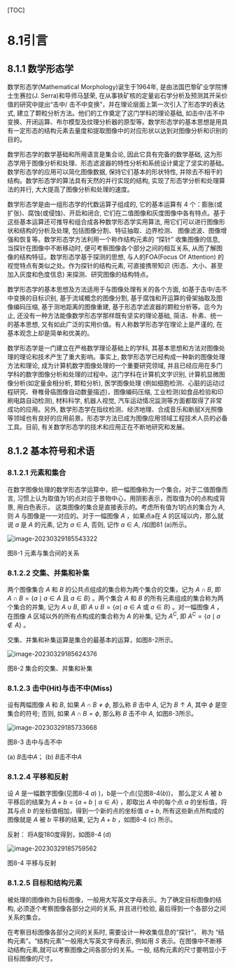[TOC]

# 8.1引言

## 8.1.1 数学形态学

数学形态学(Mathematical Morphology)诞生于1964年, 是由法国巴黎矿业学院博士生赛拉(J. Serra)和导师马瑟荣, 在从事铁矿核的定量岩石学分析及预测其开采价值的研究中提出“击中/ 击不中变换”，并在理论层面上第一次引入了形态学的表达式, 建立了颗粒分析方法。他们的工作奠定了这门学科的理论基础, 如击中/击不中变换、开闭运算、布尔模型及纹理分析器的原型等。数学形态学的基本思想是用具有一定形态的结构元素去量度和提取图像中的对应形状以达到对图像分析和识别的目的。 

数学形态学的数学基础和所用语言是集合论, 因此它具有完备的数学基础, 这为形态学用于图像分析和处理、形态滤波器的特性分析和系统设计奠定了坚实的基础。数学形态学的应用可以简化图像数据, 保持它们基本的形状特性, 并除去不相干的结构。数学形态学的算法具有天然的并行实现的结构, 实现了形态学分析和处理算法的并行, 大大提高了图像分析和处理的速度。 

数学形态学是由一组形态学的代数运算子组成的, 它的基本运算有 4 个：膨胀(或扩张)、腐蚀(或侵蚀)、开启和闭合, 它们在二值图像和灰度图像中各有特点。基于这些基本运算还可推导和组合成各种数学形态学实用算法, 用它们可以进行图像形状和结构的分析及处理, 包括图像分割、特征抽取、边界检测、 图像滤波、图像增强和恢复等。数学形态学方法利用一个称作结构元素的 “探针” 收集图像的信息, 当探针在图像中不断移动时, 便可考察图像各个部分之间的相互关系, 从而了解图像的结构特征。数学形态学基于探测的思想, 与人的FOA(Focus Of Attention) 的视觉特点有类似之处。作为探针的结构元素, 可直接携带知识 (形态、大小、甚至加入灰度和色度信息) 来探测、研究图像的结构特点。 

数学形态学的基本思想及方法适用于与图像处理有关的各个方面, 如基于击中/击不中变换的目标识别, 基于流域概念的图像分割, 基于腐蚀和开运算的骨架抽取及图像编码压缩, 基于测地距离的图像重建, 基于形态学滤波器的颗粒分析等。迄今为止, 还没有一种方法能像数学形态学那样既有坚实的理论基础, 简洁、朴素、统一的基本思想, 又有如此广泛的实用价值。有人称数学形态学在理论上是严谨的, 在基本观念上却是简单和优美的。 

数学形态学是一门建立在严格数学理论基础上的学科, 其基本思想和方法对图像处理的理论和技术产生了重大影响。事实上, 数学形态学已经构成一种新的图像处理方法和理论, 成为计算机数字图像处理的一个重要研究领域, 并且已经应用在多门学科的数字图像分析和处理的过程中。这门学科在计算机文字识别, 计算机显微图像分析(如定量金相分析, 颗粒分析), 医学图像处理 (例如细胞检测、心脏的运动过程研究、脊椎骨癌图像自动数量描述)，图像编码压缩, 工业检测(如食品检验和印刷电路自动检测), 材料科学, 机器人视觉, 汽车运动情况监测等方面都取得了非常成功的应用。另外, 数学形态学在指纹检测、经济地理、合成音乐和断层X光照像等领域也有良好的应用前景。形态学方法已成为图像应用领域工程技术人员的必备工具。目前, 有关数学形态学的技术和应用正在不断地研究和发展。 

## 8.1.2 基本符号和术语

### 8.1.2.1 元素和集合

在数字图像处理的数学形态学运算中，把一幅图像称为一个集合。对于二值图像而言, 习惯上认为取值为1的点对应于景物中心，用阴影表示，而取值为0的点构成背景, 用白色表示， 这类图像的集合是直接表示的。考虑所有值为1的点的集合为 $A$, 则 $A$ 与图像是一一对应的。对于一幅图像 $A$ ，如果点a在 $A$ 的区域以内，那么就说 $a$ 是 $A$ 的元素, 记为 $a \in A$, 否则, 记作 $a \in A$, /如图81 (a)所示。 

![image-20230329185543322](https://mypic-1312707183.cos.ap-nanjing.myqcloud.com/image-20230329185543322.png)

图8-1 元素与集合间的关系

### 8.1.2.2 交集、并集和补集

两个图像集合 $A$ 和 $B$ 的公共点组成的集合称为两个集合的交集，记为 $A \cap B$, 即 $A \cap B=\{a \mid a \in A$ 且 $a \in B\}$ 。两个集合 $A$ 和 $B$ 的所有元素组成的集合称为两个集合的并集, 记为 $A \cup B$, 即 $A \cup B=\{a \mid$ $a \in A$ 或 $a \in B\}$ 。对一幅图像 $A$ ，在图像 $A$ 区域以外的所有点构成的集合称为 $A$ 的补集, 记为 $A^{C}$, 即 $A^{C}=\{a \mid a \notin A\}$ 。

交集、并集和补集运算是集合的最基本的运算，如图8-2所示。 

![image-20230329185624376](https://mypic-1312707183.cos.ap-nanjing.myqcloud.com/image-20230329185624376.png)

图8-2 集合的交集、并集和补集

### 8.1.2.3 击中(Hit)与击不中(Miss)

设有两幅图像 $A$ 和 $B$, 如果 $A \cap B \neq \phi$, 那么称 $B$ 击中 $A$, 记为 $B \uparrow A$, 其中 $\phi$ 是空集合的符号; 否则, 如果 $A \cap B=\phi$, 那么称 $B$ 击不中 $A$, 如图8-3所示。

![image-20230329185733668](https://mypic-1312707183.cos.ap-nanjing.myqcloud.com/image-20230329185733668.png)

图8-3 击中与击不中

(a) *B*击中*A*； (b) *B*击不中*A*

### 8.1.2.4 平移和反射

设 $A$ 是一幅数字图像(见图8-4 $a)$ )，b是一个点(见图8-$4(b) ) ，$ 那么定义 $A$ 被 $b$ 平移后的结果为 $A+b=\{a+b \mid a \in A\}$ ，即取出 $A$ 中的每个点 $a$ 的坐标值，将其与点 $b$ 的坐标值相加，得到一个新的点的坐标值 $a+b$, 所有这些新点所构成的图像就是 $A$ 被 $b$ 平移的结果, 记为 $A+b$ ，如图8-4 (c) 所示。

反射： 将A旋180度得到，如图8-4 (d) 

![image-20230329185759562](https://mypic-1312707183.cos.ap-nanjing.myqcloud.com/image-20230329185759562.png)

图8-4 平移与反射

### 8.1.2.5 目标和结构元素

被处理的图像称为目标图像，一般用大写英文字母表示。为了确定目标图像的结构, 必须逐个考察图像各部分之间的关系, 并且进行检验, 最后得到一个各部分之间关系的集合。

在考察目标图像各部分之间的关系时, 需要设计一种收集信息的“探针”， 称为 “结构元素”。“结构元素”一般用大写英文字母表示, 例如用 $S$ 表示。在图像中不断移动结构元素,就可以考察图像之间各部分的关系。一般, 结构元素的尺寸要明显小于目标图像的尺寸。 
